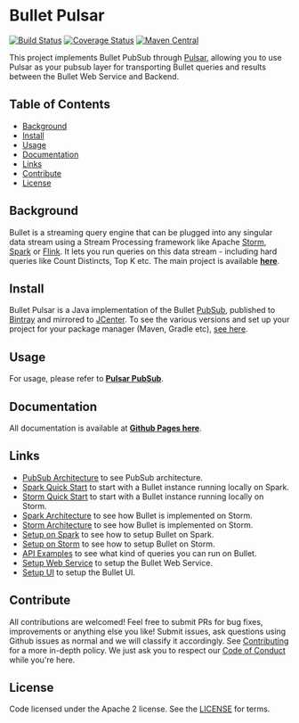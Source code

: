 # Bullet Pulsar

[![Build Status](https://travis-ci.com/bullet-db/bullet-pulsar.svg?branch=master)](https://travis-ci.com/bullet-db/bullet-pulsar) [![Coverage Status](https://coveralls.io/repos/github/bullet-db/bullet-pulsar/badge.svg?branch=master)](https://coveralls.io/github/bullet-db/bullet-pulsar?branch=master) [![Maven Central](https://maven-badges.herokuapp.com/maven-central/com.yahoo.bullet/bullet-pulsar/badge.svg)](https://maven-badges.herokuapp.com/maven-central/com.yahoo.bullet/bullet-pulsar/)

This project implements Bullet PubSub through [Pulsar](https://pulsar.apache.org), allowing you to use Pulsar as your pubsub layer for transporting Bullet queries and results between the Bullet Web Service and Backend.

## Table of Contents

- [Background](#background)
- [Install](#install)
- [Usage](#usage)
- [Documentation](#documentation)
- [Links](#links)
- [Contribute](#contribute)
- [License](#license)

## Background

Bullet is a streaming query engine that can be plugged into any singular data stream using a Stream Processing framework like Apache [Storm](https://storm.apache.org), [Spark](https://spark.apache.org) or [Flink](https://flink.apache.org). It lets you run queries on this data stream - including hard queries like Count Distincts, Top K etc. The main project is available **[here](https://github.com/bullet-db/bullet-core)**.

## Install

Bullet Pulsar is a Java implementation of the Bullet [PubSub](https://bullet-db.github.io/pubsub/architecture/), published to [Bintray](https://bintray.com/yahoo/maven/bullet-pulsar) and mirrored to [JCenter](http://jcenter.bintray.com/com/yahoo/bullet/bullet-pulsar/).  To see the various versions and set up your project for your package manager (Maven, Gradle etc), [see here](https://bullet-db.github.io/releases/#bullet-pulsar).

## Usage

For usage, please refer to **[Pulsar PubSub](https://bullet-db.github.io/pubsub/pulsar/)**.

## Documentation

All documentation is available at **[Github Pages here](https://bullet-db.github.io/)**.

## Links

* [PubSub Architecture](https://bullet-db.github.io/pubsub/architecture/) to see PubSub architecture.
* [Spark Quick Start](https://bullet-db.github.io/quick-start/spark) to start with a Bullet instance running locally on Spark.
* [Storm Quick Start](https://bullet-db.github.io/quick-start/storm) to start with a Bullet instance running locally on Storm.
* [Spark Architecture](https://bullet-db.github.io/backend/spark-architecture/) to see how Bullet is implemented on Storm.
* [Storm Architecture](https://bullet-db.github.io/backend/storm-architecture/) to see how Bullet is implemented on Storm.
* [Setup on Spark](https://bullet-db.github.io/backend/spark-setup/) to see how to setup Bullet on Spark.
* [Setup on Storm](https://bullet-db.github.io/backend/storm-setup/) to see how to setup Bullet on Storm.
* [API Examples](https://bullet-db.github.io/ws/examples/) to see what kind of queries you can run on Bullet.
* [Setup Web Service](https://bullet-db.github.io/ws/setup/) to setup the Bullet Web Service.
* [Setup UI](https://bullet-db.github.io/ui/setup/) to setup the Bullet UI.

## Contribute

All contributions are welcomed! Feel free to submit PRs for bug fixes, improvements or anything else you like! Submit issues, ask questions using Github issues as normal and we will classify it accordingly. See [Contributing](Contributing.md) for a more in-depth policy. We just ask you to respect our [Code of Conduct](Code-of-Conduct.md) while you're here.

## License

Code licensed under the Apache 2 license. See the [LICENSE](LICENSE) for terms.
